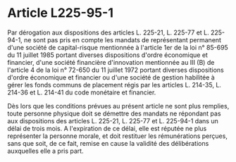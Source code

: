 # Article L225-95-1

Par dérogation aux dispositions des articles L. 225-21, L. 225-77 et L. 225-94-1, ne sont pas pris en compte les mandats de représentant permanent d'une société de capital-risque mentionnée à l'article 1er de la loi n° 85-695 du 11 juillet 1985 portant diverses dispositions d'ordre économique et financier, d'une société financière d'innovation mentionnée au III (B) de l'article 4 de la loi n° 72-650 du 11 juillet 1972 portant diverses dispositions d'ordre économique et financier ou d'une société de gestion habilitée à gérer les fonds communs de placement régis par les articles L. 214-35, L. 214-36 et L. 214-41 du code monétaire et financier.

Dès lors que les conditions prévues au présent article ne sont plus remplies, toute personne physique doit se démettre des mandats ne répondant pas aux dispositions des articles L. 225-21, L. 225-77 et L. 225-94-1 dans un délai de trois mois. A l'expiration de ce délai, elle est réputée ne plus représenter la personne morale, et doit restituer les rémunérations perçues, sans que soit, de ce fait, remise en cause la validité des délibérations auxquelles elle a pris part.
